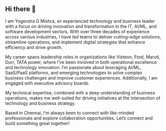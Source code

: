 ## Hi there 👋


I am Yogendra G Mishra, an experienced technology and business leader with a focus on driving innovation and transformation in the IT, AI/ML, and software development sectors. With over three decades of experience across various industries, I have led teams to deliver cutting-edge solutions, streamline operations, and implement digital strategies that enhance efficiency and drive growth.

My career spans leadership roles in organizations like Visteon, Ford, Maruti, Durr, TATA power, where I’ve been involved in both operational excellence and technology innovation. I’m passionate about leveraging AI/ML, SaaS/PaaS platforms, and emerging technologies to solve complex business challenges and improve customer experiences. Additionally, I am engaged with executive advisory boards.

My technical expertise, combined with a deep understanding of business operations, makes me well-suited for driving initiatives at the intersection of technology and business strategy.

Based in Chennai, I’m always keen to connect with like-minded professionals and explore collaboration opportunities. Let’s connect and build something great together!
